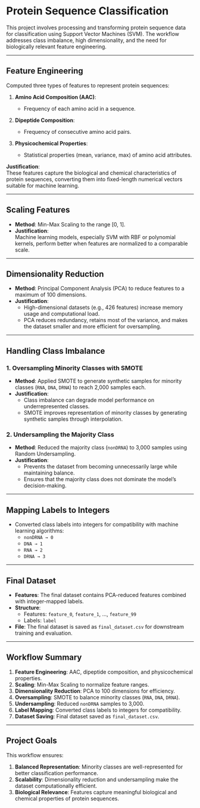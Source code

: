 # Protein Sequence Classification

This project involves processing and transforming protein sequence data for classification using Support Vector Machines (SVM). The workflow addresses class imbalance, high dimensionality, and the need for biologically relevant feature engineering.

---

## Feature Engineering
Computed three types of features to represent protein sequences:

1. **Amino Acid Composition (AAC)**:
   - Frequency of each amino acid in a sequence.

2. **Dipeptide Composition**:
   - Frequency of consecutive amino acid pairs.

3. **Physicochemical Properties**:
   - Statistical properties (mean, variance, max) of amino acid attributes.

**Justification**:  
These features capture the biological and chemical characteristics of protein sequences, converting them into fixed-length numerical vectors suitable for machine learning.

---

## Scaling Features
- **Method**: Min-Max Scaling to the range [0, 1].  
- **Justification**:  
  Machine learning models, especially SVM with RBF or polynomial kernels, perform better when features are normalized to a comparable scale.

---

## Dimensionality Reduction
- **Method**: Principal Component Analysis (PCA) to reduce features to a maximum of 100 dimensions.  
- **Justification**:  
  - High-dimensional datasets (e.g., 426 features) increase memory usage and computational load.
  - PCA reduces redundancy, retains most of the variance, and makes the dataset smaller and more efficient for oversampling.

---

## Handling Class Imbalance

### 1. Oversampling Minority Classes with SMOTE
- **Method**: Applied SMOTE to generate synthetic samples for minority classes (`RNA`, `DNA`, `DRNA`) to reach 2,000 samples each.  
- **Justification**:  
  - Class imbalance can degrade model performance on underrepresented classes.
  - SMOTE improves representation of minority classes by generating synthetic samples through interpolation.

### 2. Undersampling the Majority Class
- **Method**: Reduced the majority class (`nonDRNA`) to 3,000 samples using Random Undersampling.  
- **Justification**:  
  - Prevents the dataset from becoming unnecessarily large while maintaining balance.
  - Ensures that the majority class does not dominate the model’s decision-making.

---

## Mapping Labels to Integers
- Converted class labels into integers for compatibility with machine learning algorithms:
  - `nonDRNA → 0`
  - `DNA → 1`
  - `RNA → 2`
  - `DRNA → 3`

---

## Final Dataset
- **Features**: The final dataset contains PCA-reduced features combined with integer-mapped labels.
- **Structure**:  
  - Features: `feature_0`, `feature_1`, ..., `feature_99`  
  - Labels: `label`  
- **File**: The final dataset is saved as `final_dataset.csv` for downstream training and evaluation.

---

## Workflow Summary
1. **Feature Engineering**: AAC, dipeptide composition, and physicochemical properties.  
2. **Scaling**: Min-Max Scaling to normalize feature ranges.  
3. **Dimensionality Reduction**: PCA to 100 dimensions for efficiency.  
4. **Oversampling**: SMOTE to balance minority classes (`RNA`, `DNA`, `DRNA`).  
5. **Undersampling**: Reduced `nonDRNA` samples to 3,000.  
6. **Label Mapping**: Converted class labels to integers for compatibility.  
7. **Dataset Saving**: Final dataset saved as `final_dataset.csv`.

---

## Project Goals
This workflow ensures:
1. **Balanced Representation**: Minority classes are well-represented for better classification performance.
2. **Scalability**: Dimensionality reduction and undersampling make the dataset computationally efficient.
3. **Biological Relevance**: Features capture meaningful biological and chemical properties of protein sequences.

